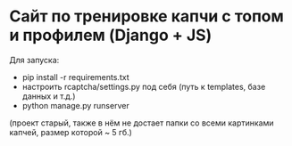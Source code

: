 # Сайт по тренировке капчи с топом и профилем (Django + JS)

Для запуска:
- pip install -r requirements.txt
- настроить rcaptcha/settings.py под себя (путь к templates, базе данных и т.д.)
- python manage.py runserver

(проект старый, также в нём не достает папки со всеми картинками капчей, размер которой ~ 5 гб.)
